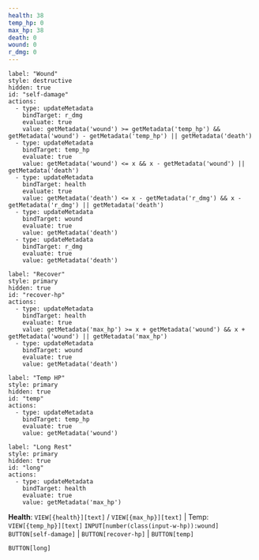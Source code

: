 ```yaml
---
health: 38
temp_hp: 0
max_hp: 38
death: 0
wound: 0
r_dmg: 0
---
```

```meta-bind-button
label: "Wound"
style: destructive
hidden: true
id: "self-damage"
actions:
  - type: updateMetadata
    bindTarget: r_dmg
    evaluate: true
    value: getMetadata('wound') >= getMetadata('temp_hp') && getMetadata('wound') - getMetadata('temp_hp') || getMetadata('death')
  - type: updateMetadata
    bindTarget: temp_hp
    evaluate: true
    value: getMetadata('wound') <= x && x - getMetadata('wound') || getMetadata('death')
  - type: updateMetadata
    bindTarget: health
    evaluate: true
    value: getMetadata('death') <= x - getMetadata('r_dmg') && x - getMetadata('r_dmg') || getMetadata('death')
  - type: updateMetadata
    bindTarget: wound
    evaluate: true
    value: getMetadata('death')
  - type: updateMetadata
    bindTarget: r_dmg
    evaluate: true
    value: getMetadata('death')

```
```meta-bind-button
label: "Recover"
style: primary
hidden: true
id: "recover-hp"
actions:
  - type: updateMetadata
    bindTarget: health
    evaluate: true
    value: getMetadata('max_hp') >= x + getMetadata('wound') && x + getMetadata('wound') || getMetadata('max_hp')
  - type: updateMetadata
    bindTarget: wound
    evaluate: true
    value: getMetadata('death')
```
```meta-bind-button
label: "Temp HP"
style: primary
hidden: true
id: "temp"
actions:
  - type: updateMetadata
    bindTarget: temp_hp
    evaluate: true
    value: getMetadata('wound')
```
```meta-bind-button
label: "Long Rest"
style: primary
hidden: true
id: "long"
actions:
  - type: updateMetadata
    bindTarget: health
    evaluate: true
    value: getMetadata('max_hp')
```

**Health**: `VIEW[{health}][text]`  / `VIEW[{max_hp}][text]`  | Temp: `VIEW[{temp_hp}][text]`
`INPUT[number(class(input-w-hp)):wound]` 
`BUTTON[self-damage]` | `BUTTON[recover-hp]` | `BUTTON[temp]`

`BUTTON[long]`
